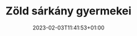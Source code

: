 ---
title: "Zöld sárkány gyermekei"
date: 2023-02-03T11:41:53+01:00
imdb: "https://www.imdb.com/title/tt0162942"
weight: 10
---